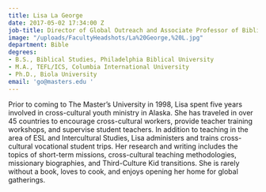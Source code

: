 ```yaml
---
title: Lisa La George
date: 2017-05-02 17:34:00 Z
job-title: Director of Global Outreach and Associate Professor of Biblical Studies
image: "/uploads/FacultyHeadshots/La%20George,%20L.jpg"
department: Bible
degrees:
- B.S., Biblical Studies, Philadelphia Biblical University
- M.A., TEFL/ICS, Columbia International University
- Ph.D., Biola University
email: 'go@masters.edu '
---
```


Prior to coming to The Master’s University in 1998, Lisa spent five years involved in cross-cultural youth ministry in Alaska.  She has traveled in over 45 countries to encourage cross-cultural workers, provide teacher training workshops, and supervise student teachers.  In addition to teaching in the area of ESL and Intercultural Studies, Lisa administers and trains cross-cultural vocational student trips.  Her research and writing includes the topics of short-term missions, cross-cultural teaching methodologies, missionary biographies, and Third-Culture Kid transitions. She is rarely without a book,  loves to cook, and enjoys opening her home for global gatherings.